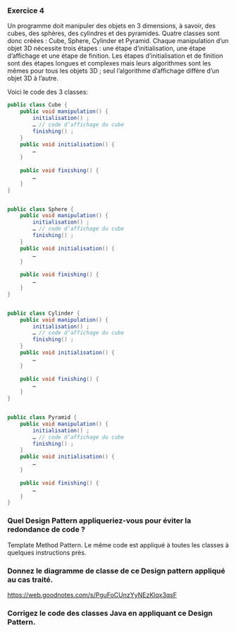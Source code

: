### Exercice 4

Un programme doit manipuler des objets en 3 dimensions, à savoir, des cubes,
des sphères, des cylindres et des pyramides. Quatre classes sont donc créées :
Cube, Sphere, Cylinder et Pyramid.
Chaque manipulation d’un objet 3D nécessite trois étapes : une étape
d’initialisation, une étape d’affichage et une étape de finition. Les étapes
d’initialisation et de finition sont des étapes longues et complexes mais leurs
algorithmes sont les mêmes pour tous les objets 3D ; seul l’algorithme
d’affichage diffère d’un objet 3D à l’autre.

Voici le code des 3 classes:

```java
public class Cube {
    public void manipulation() {
        initialisation() ;
        … // code d’affichage du cube
        finishing() ;
    }
    public void initialisation() {
        …
    }
    
    public void finishing() {
        …
    }
}


public class Sphere {
    public void manipulation() {
        initialisation() ;
        … // code d’affichage du cube
        finishing() ;
    }
    public void initialisation() {
        …
    }
    
    public void finishing() {
        …
    }
}


public class Cylinder {
    public void manipulation() {
        initialisation() ;
        … // code d’affichage du cube
        finishing() ;
    }
    public void initialisation() {
        …
    }
    
    public void finishing() {
        …
    }
}


public class Pyramid {
    public void manipulation() {
        initialisation() ;
        … // code d’affichage du cube
        finishing() ;
    }
    public void initialisation() {
        …
    }
    
    public void finishing() {
        …
    }
}
```

### Quel Design Pattern appliqueriez-vous pour éviter la redondance de code ?

Template Method Pattern. Le même code est appliqué à toutes les classes à quelques instructions près.

### Donnez le diagramme de classe de ce Design pattern appliqué au cas traité.

https://web.goodnotes.com/s/PguFoCUnzYyNEzKlqx3qsF

### Corrigez le code des classes Java en appliquant ce Design Pattern.